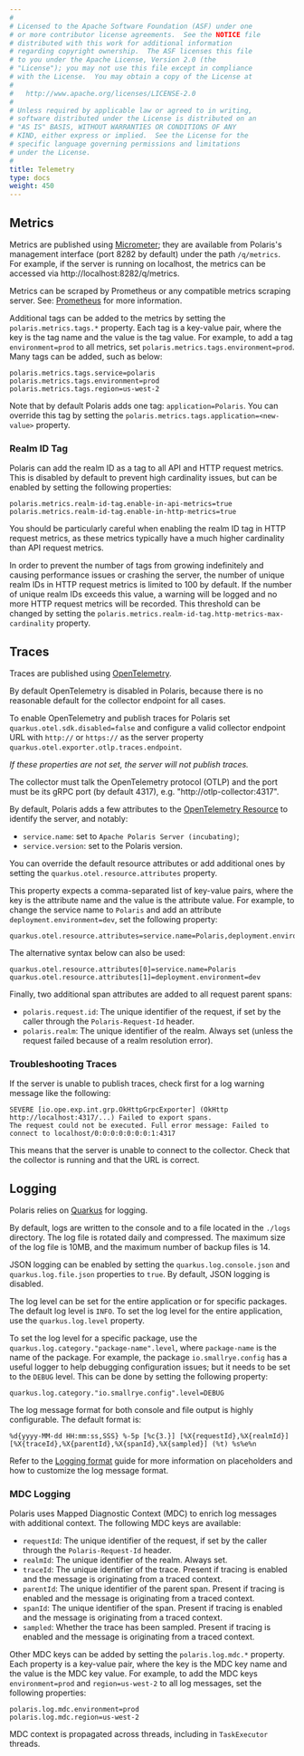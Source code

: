 ```yaml
---
#
# Licensed to the Apache Software Foundation (ASF) under one
# or more contributor license agreements.  See the NOTICE file
# distributed with this work for additional information
# regarding copyright ownership.  The ASF licenses this file
# to you under the Apache License, Version 2.0 (the
# "License"); you may not use this file except in compliance
# with the License.  You may obtain a copy of the License at
#
#   http://www.apache.org/licenses/LICENSE-2.0
#
# Unless required by applicable law or agreed to in writing,
# software distributed under the License is distributed on an
# "AS IS" BASIS, WITHOUT WARRANTIES OR CONDITIONS OF ANY
# KIND, either express or implied.  See the License for the
# specific language governing permissions and limitations
# under the License.
#
title: Telemetry
type: docs
weight: 450
---
```


## Metrics

Metrics are published using [Micrometer]; they are available from Polaris's management interface
(port 8282 by default) under the path `/q/metrics`. For example, if the server is running on
localhost, the metrics can be accessed via http://localhost:8282/q/metrics.

[Micrometer]: https://quarkus.io/guides/telemetry-micrometer

Metrics can be scraped by Prometheus or any compatible metrics scraping server. See:
[Prometheus](https://prometheus.io) for more information.

Additional tags can be added to the metrics by setting the `polaris.metrics.tags.*` property. Each
tag is a key-value pair, where the key is the tag name and the value is the tag value. For example,
to add a tag `environment=prod` to all metrics, set `polaris.metrics.tags.environment=prod`. Many
tags can be added, such as below:

```properties
polaris.metrics.tags.service=polaris
polaris.metrics.tags.environment=prod
polaris.metrics.tags.region=us-west-2
```

Note that by default Polaris adds one tag: `application=Polaris`. You can override this tag by
setting the `polaris.metrics.tags.application=<new-value>` property.

### Realm ID Tag

Polaris can add the realm ID as a tag to all API and HTTP request metrics. This is disabled by 
default to prevent high cardinality issues, but can be enabled by setting the following properties:

```properties
polaris.metrics.realm-id-tag.enable-in-api-metrics=true
polaris.metrics.realm-id-tag.enable-in-http-metrics=true
```

You should be particularly careful when enabling the realm ID tag in HTTP request metrics, as these
metrics typically have a much higher cardinality than API request metrics.

In order to prevent the number of tags from growing indefinitely and causing performance issues or
crashing the server, the number of unique realm IDs in HTTP request metrics is limited to 100 by 
default. If the number of unique realm IDs exceeds this value, a warning will be logged and no more
HTTP request metrics will be recorded. This threshold can be changed by setting the 
`polaris.metrics.realm-id-tag.http-metrics-max-cardinality` property.

## Traces

Traces are published using [OpenTelemetry]. 

[OpenTelemetry]: https://quarkus.io/guides/opentelemetry-tracing

By default OpenTelemetry is disabled in Polaris, because there is no reasonable default
for the collector endpoint for all cases.

To enable OpenTelemetry and publish traces for Polaris set `quarkus.otel.sdk.disabled=false`
and configure a valid collector endpoint URL with `http://` or `https://` as the server property
`quarkus.otel.exporter.otlp.traces.endpoint`.

_If these properties are not set, the server will not publish traces._

The collector must talk the OpenTelemetry protocol (OTLP) and the port must be its gRPC port
(by default 4317), e.g. "http://otlp-collector:4317".

By default, Polaris adds a few attributes to the [OpenTelemetry Resource] to identify the server,
and notably:

- `service.name`: set to `Apache Polaris Server (incubating)`;
- `service.version`: set to the Polaris version.

[OpenTelemetry Resource]: https://opentelemetry.io/docs/languages/js/resources/

You can override the default resource attributes or add additional ones by setting the
`quarkus.otel.resource.attributes` property.

This property expects a comma-separated list of key-value pairs, where the key is the attribute name
and the value is the attribute value. For example, to change the service name to `Polaris` and add
an attribute `deployment.environment=dev`, set the following property:

```properties
quarkus.otel.resource.attributes=service.name=Polaris,deployment.environment=dev
```

The alternative syntax below can also be used:

```properties
quarkus.otel.resource.attributes[0]=service.name=Polaris
quarkus.otel.resource.attributes[1]=deployment.environment=dev
```

Finally, two additional span attributes are added to all request parent spans: 

- `polaris.request.id`: The unique identifier of the request, if set by the caller through the
  `Polaris-Request-Id` header.
- `polaris.realm`: The unique identifier of the realm. Always set (unless the request failed because
  of a realm resolution error).

### Troubleshooting Traces

If the server is unable to publish traces, check first for a log warning message like the following:

```
SEVERE [io.ope.exp.int.grp.OkHttpGrpcExporter] (OkHttp http://localhost:4317/...) Failed to export spans. 
The request could not be executed. Full error message: Failed to connect to localhost/0:0:0:0:0:0:0:1:4317
```

This means that the server is unable to connect to the collector. Check that the collector is
running and that the URL is correct.

## Logging

Polaris relies on [Quarkus](https://quarkus.io/guides/logging) for logging. 

By default, logs are written to the console and to a file located in the `./logs` directory. The log
file is rotated daily and compressed. The maximum size of the log file is 10MB, and the maximum
number of backup files is 14.

JSON logging can be enabled by setting the `quarkus.log.console.json` and `quarkus.log.file.json`
properties to `true`. By default, JSON logging is disabled.

The log level can be set for the entire application or for specific packages. The default log level
is `INFO`. To set the log level for the entire application, use the `quarkus.log.level` property. 

To set the log level for a specific package, use the `quarkus.log.category."package-name".level`,
where `package-name` is the name of the package. For example, the package `io.smallrye.config` has a
useful logger to help debugging configuration issues; but it needs to be set to the `DEBUG` level.
This can be done by setting the following property:

```properties
quarkus.log.category."io.smallrye.config".level=DEBUG
```

The log message format for both console and file output is highly configurable. The default format
is:

```
%d{yyyy-MM-dd HH:mm:ss,SSS} %-5p [%c{3.}] [%X{requestId},%X{realmId}] [%X{traceId},%X{parentId},%X{spanId},%X{sampled}] (%t) %s%e%n
```

Refer to the [Logging format](https://quarkus.io/guides/logging#logging-format) guide for more
information on placeholders and how to customize the log message format.

### MDC Logging

Polaris uses Mapped Diagnostic Context (MDC) to enrich log messages with additional context. The
following MDC keys are available:

- `requestId`: The unique identifier of the request, if set by the caller through the
  `Polaris-Request-Id` header.
- `realmId`: The unique identifier of the realm. Always set.
- `traceId`: The unique identifier of the trace. Present if tracing is enabled and the message is
  originating from a traced context.
- `parentId`: The unique identifier of the parent span. Present if tracing is enabled and the
  message is originating from a traced context.
- `spanId`: The unique identifier of the span. Present if tracing is enabled and the message is
  originating from a traced context.
- `sampled`: Whether the trace has been sampled. Present if tracing is enabled and the message is
  originating from a traced context.

Other MDC keys can be added by setting the `polaris.log.mdc.*` property. Each property is a
key-value pair, where the key is the MDC key name and the value is the MDC key value. For example,
to add the MDC keys `environment=prod` and `region=us-west-2` to all log messages, set the following
properties:

```properties
polaris.log.mdc.environment=prod
polaris.log.mdc.region=us-west-2
```

MDC context is propagated across threads, including in `TaskExecutor` threads.